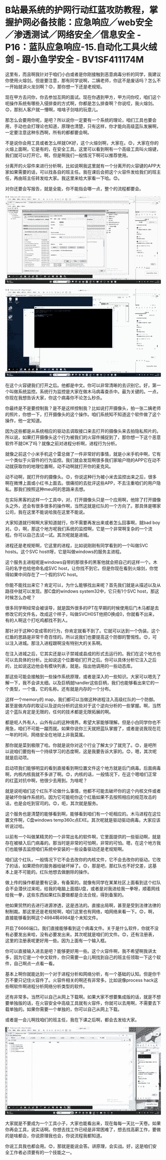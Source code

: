 # B站最系统的护网行动红蓝攻防教程，掌握护网必备技能：应急响应／web安全／渗透测试／网络安全／信息安全 - P16：蓝队应急响应-15.自动化工具火绒剑 - 跟小鱼学安全 - BV1SF411174M

这里有，而且啊我针对于咱们小白或者是你刚接触到恶意病毒分析的同学，我建议你使用火熔剑。但是要注意，那有同学说啊，二姨老师，你这不是废话吗？怎么不一开始就讲火龙剑啊？😊，那你想一下还是老规矩。

现在甲方去问你，你去参加互网的面试。现在你遇到甲方，甲方问你哎，咱们这个呃操作系统有哪些入侵排查的方式啊，你都是怎么排查啊？你说哎，我火熔剑。😊，那别人客户就一懵啊，啥啥子剑啥的玩意儿。

那怎么会要用你呢，是吧？所以说你一定要有一个系统的理论，咱们工具也要会用，手动也会打理论也知道，原理也清楚，只有这样，你才能向高级蓝队发展啊，一定要注意这种东西啊，所有的都都要会啊。

不是说你会用工具或者怎么样就OK好，这个火熔剑啊，大家在。😊，大家在你的火熔上面啊，它是有的，在安全工具。这里可以看到啊有一个高级工具叫火熔键，我们就可以打开它。啊，但是啊我们一般情况下啊可以推荐使用。

分离开的火容件来进行分析啊，比如说啊我这里就有一个分离开的火容键的APP大家如果需要的话，可以找各自的班主任。我在课后会把这个火容件发给我们的班主任，再由班主任转发给大家。我这里来给大家看一下哈。😊。

对你还要会写报告，就是全能，你不能指会哪一点，整个的流程都要会。

![](img/a390127c0ea324b9abac3bfecd562486_1.png)

![](img/a390127c0ea324b9abac3bfecd562486_2.png)

在这个火容键我们打开之后。他都是中文。你可以非常清晰的去识别它。好，第一个叫做系统监控。系统行为监控是大家在做木马病毒查杀中。最为关键的。一点，你现在我想告诉大家，你这个病毒你不论怎么秒杀。

你最终是不是要控制我？是不是这样控制我？比如说打开摄像头，拍一张二姨老师的照片，你想一下，打开摄像头的这个操作。咱们系统知不知道这个软件做了这个操作，他一定知道。

因为这些都是从系统相应的驱动去调取接口来去打开的摄像头来去拍隐私照片的。所以说，如果打开摄像头这个行为被我们的火容件捕捉到了，那你想一下这个恶意软件不就OK了吗？就像之前对进程分析啊，进程行为分析。

就像之前这个小米手机这个雷总做了一件非常好的事情，就是小米手机中啊，它有一个类似于火容件的行为监控。我们就会发现啊很多我们家喻户晓的APP它在动不动就获取你的地理位置啊，动不动啊就打开你的麦克风。

动不动啊，就打开你的摄像头。😊，你说这种行为被小米去监控出来之后，很多啊在微博上面或小红书上面去。很痛彻的去批评这些APP，不去注重咱们的用户隐私。那我们按照这种meu阿的思路来去想。

在实际黑客的这样一个工具中，对，打开摄像头只是一个应用啊，他除了打开摄像头之外，还会有很多很多的操作啊，当然这就是红队的一个方向了。那具体是哪家公司，我在这里不能说哈我在这里不能说。

大家知道就行啊啊大家知道就行，你不需要再发出来或者怎么回事啊，就bad boy对。😊，啊，那这个地方呢我们系统的监控啊，它是一个非常啊复杂的一个流程。你可以自己去试一试。其次呢就是进城。

进程还是老规矩啊，它这里的进程，比如说刚刚有同学看到的一个叫做SVC hosts。这个SVC hostt呀，它是叫做windows的服务主进程。

这个服务主进程呢是windows自带的那很多的黑客他就会把自己的这样一个。木马的名字也给他命名成SVC host，让你找不到它。但是你现在看到火熔剑，你觉得如果中间存在了一个假的SVC host。

你能不能找出来它？肯定可以，为什么能够找出来呢？首先我们就是从描述以及从路径中就可以发现。那C盘的windows system32中，它只有1个SVC host，那这时候怎么办呢？

很多同学啊经常会被误导，就是国外很多的IPT在早期的时候使用后门木马都是去修改它的文件名，改成这个样子，叫做SVCH0ST他把O换成0，你就看不出来，有的人啊这个打吃鸡都找不到人。

那针对于这种O变成零的行为，你肯定就看不到了。它就可以达到一个伪装。这个红盾的思路是非常千奇百怪的。所以说我们也要提高这个防御的警惕性。😊，可以注入进城。那注入进程跟啊没有特别大的关系啊。

在注入进城之后，它其实还是以子禁城或县成的形式去运行的。我们在这个地方也可以去具体的分析。比如说这个位置咱们打开之后。你可以具体分析它注入之后的，比如说这边他会有模块列表，就是。指出他调用的一些动态库。

那这些可能会接触到一些操作系统原理，或者是深入的一些知识。大家可以嗯先了解一下，我不会讲太细。以及巨柄就handler这些巨柄，我们也能够看出来它的一个类型，一个值，它的名称。还有就是内存的一个分布。

这样一个memory的 map，我们都可以当做这种进程注入高级红队的一个防御。甚至是做内存的取证以及逆向分析的这些对于这个逆向分析的一些掌握。啊，当然这个蓝队肯定是无限的，任何的技术都是无限拓展的啊。

都是呃人外有人，山外有山的这种境界。希望大家能够理解。但是小白同学你也不用急，咱们不可能一蹴而就。如果你说你三天就把蓝队掌握了，或者是说我现在花一年的时间，网络安全在地球上非我莫属。

那你就是菜到极限了哈。你就是说你对这个行业了解太少了就完了。😊，是吧所以说咱们要抱有一个持续学习的态度啊，这是我要告诉大家的。😊，嗯，其次呢就是启动项。

启动项我们能够明显的看到直接看到啊位置文件这个地方就是后门病毒。后面病毒啊，内核内核我就不多讲了啊。😊，内核的话，一般情况下，在这个嗯咱们正常的红蓝对抗中啊，他很少去用到。为啥呢？

就是说呃咱们这个红队不论做什么事情，他都不可能去破坏你的这个内核文件或者是破坏你操作系统的。因为它可能呃你这个红盾如果不去按照相应的规范攻击的话，也是会吃到官司的。😊，呃，其次就是服务。

这个服务也是清楚的能够看到啊，能够看到咱们有一个呃相应的。木马进程在这位置文件啊，C盘windows temp360c点EXE。其次呢就是驱动驱动病毒。大家应该听说过哈。

以前有一个叫做某精灵的一个非常出名的软件啊，它里面提供的一些驱动啊，就是存在被植入后门病毒的。那当时是非常的可怕啊，非常的可怕。嗯，在这个地方我们也能够去监控咱们系统中安装的一些设备驱动还是老规矩啊。

咱们这个红队，一般情况下它不会去改你的内核文件，它不会去改你的驱动。它改了的话，如果把你的服务器给破坏掉了。😊，那是吧，那红队也不好交差，这基本上是不可能的。红队他想去做删除的操作。

做上传的操作都是要有记录，有备案的。就像有同学在某某社区上面看到这个红队会不会潜伏过来呃，给我的电脑上面插U盘，或者是对我进给我一拳呀，顺着网线给我一拳，这些东西如果红队要做都是合法合规，得到备案的。

他如果贸然的去进行进源渗透，这是违法的。直接出局啊，甚至是受到法律法律的制制裁。那这里还是老规矩啊，咱们这里也有网络，咱网络来看一下。😊，啊，直接能够看到啊这个4984啊4984是个未知文件。

开启了6666端口。我们直接能够看到这个病毒文件。关于是什么软件，你就不没有必要发出来哈，没有必要发出来。其次呢就是咱们的文件。😊，还有注册表，这里的注册表呢更好用一些。因为上面有一个输入框。

你可以直接输入进去是吧？能够更好用一些。这个火容件啊，我不希望啊我讲太多，因为它是一个中文软件，你只需要一会儿啊找到自己的班主任领取一下这个软件，自己啊点一点看一看。

基本上啊你就能达到一个对于进程分析和网络分析，有一个基础的认知。但是你千万不要只记住火容件了。火容件相关的啊还有非常多。比如说像process hack这些啊软件啊进程分析网络分析类型的软件。

还有非常多。当然可以自己从网上下载啊。如果大家不想要集成版的话，就是不想要单独版的话，在火容安全中高级工具就有火容件，你就可以去用啊，不需要去下载单独的。如果你需要一个单独的，你可以自己从网上下载。

或者是一会儿啊找咱们的班主任，我在下课之后啊，都会去发给大家。

![](img/a390127c0ea324b9abac3bfecd562486_4.png)

大家就是不要成为一个工具小子，大家也能看出来，现在每每一天比一天卷。如果你再会工具，说实话啊。你想去找工作已经是非常困难了，想去找高薪工作，要做的是啥都会，你说原理我也会，你说流程我都知道。

你说工具我也都会用。😊，那就是能说会答。讲原理，会实战。好，这是咱们安全工作者必须要有的一个技能之一。

